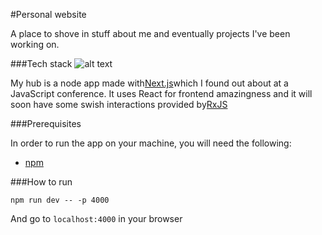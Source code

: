#Personal website

A place to shove in stuff about me and eventually projects I've been working on.

###Tech stack
![alt text][logo]

My hub is a node app made with[Next.js](https://github.com/zeit/next.js/)which I found out about at a JavaScript conference. It uses React for frontend amazingness and it will soon have some swish interactions provided by[RxJS](https://github.com/Reactive-Extensions/RxJS)

###Prerequisites

In order to run the app on your machine, you will need the following:

- [npm](https://www.npmjs.com/get-npm)

###How to run
 
```
npm run dev -- -p 4000

```

And go to `localhost:4000` in your browser

[logo]: https://cloud.githubusercontent.com/assets/13041/19686250/971bf7f8-9ac0-11e6-975c-188defd82df1.png